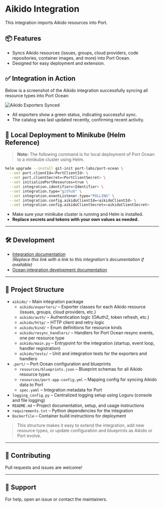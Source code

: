 # Aikido Integration

This integration imports Aikido resources into Port.

## 📦 Features

- Syncs Aikido resources (issues, groups, cloud providers, code repositories, container images, and more) into Port Ocean.
- Designed for easy deployment and extension.

## ✅ Integration in Action

Below is a screenshot of the Aikido integration successfully syncing all resource types into Port Ocean:

![Aikido Exporters Synced](docs/port-exporters-synced.png)

- All exporters show a green status, indicating successful sync.
- The catalog was last updated recently, confirming recent activity.

## 🚀 Local Deployment to Minikube (Helm Reference)

> **Note:** The following command is for local deployment of Port Ocean to a minikube cluster using Helm.

```sh
helm upgrade --install git-init port-labs/port-ocean \
  --set port.clientId=<PortClientId> \
  --set port.clientSecret=<PortClientSecret> \
  --set initializePortResources=true \
  --set integration.identifier=<Identifier> \
  --set integration.type="github" \
  --set integration.eventListener.type="POLLING" \
  --set integration.config.aikidoClientId=<aikidoClientId> \
  --set integration.config.aikidoClientSecret=<aikidoClientSecret>
```

- Make sure your minikube cluster is running and Helm is installed.
- **Replace secrets and tokens with your own values as needed.**

---

## 🛠️ Development

- [Integration documentation](https://docs.port.io/build-your-software-catalog/sync-data-to-catalog/)  
  *(Replace this link with a link to this integration's documentation if available)*
- [Ocean integration development documentation](https://ocean.getport.io/develop-an-integration/)

---

## 📄 Project Structure

- `aikido/` – Main integration package
  - `aikido/exporters/` – Exporter classes for each Aikido resource (issues, groups, cloud providers, etc.)
  - `aikido/auth/` – Authentication logic (OAuth2, token refresh, etc.)
  - `aikido/http/` – HTTP client and retry logic
  - `aikido/kind/` – Enum definitions for resource kinds
  - `aikido/resync_handlers/` – Handlers for Port Ocean resync events, one per resource type
  - `aikido/main.py` – Entrypoint for the integration (startup, event loop, handler registration)
  - `aikido/tests/` – Unit and integration tests for the exporters and handlers
- `.port/` – Port Ocean configuration and blueprints
  - `resources/blueprints.json` – Blueprint schemas for all Aikido resource types
  - `resources/port-app-config.yml` – Mapping config for syncing Aikido data to Port
  - `spec.yaml` – Integration metadata for Port
- `logging_config.py` – Centralized logging setup using Loguru (console and file logging)
- `README.md` – Project documentation, setup, and usage instructions
- `requirements.txt` – Python dependencies for the integration
- `Dockerfile` – Container build instructions for deployment

> This structure makes it easy to extend the integration, add new resource types, or update configuration and blueprints as Aikido or Port evolve.

---

## 🤝 Contributing

Pull requests and issues are welcome!

---

## 📧 Support

For help, open an issue or contact the maintainers. 